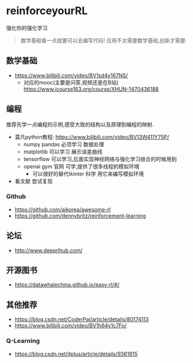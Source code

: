 # reinforceyourRL
强化你的强化学习

> 数学基础看一点就要可以去编写代码! 应用不太需要数学基础,创新才需要.
## 数学基础

- https://www.bilibili.com/video/BV1sd4y167NS/
  - 对应的mooc(主要是问答,视频还是在B站) https://www.icourse163.org/course/XHUN-1470436188
 
## 编程
推荐先学一点编程的示例,感受大致的结构以及原理到编程的映射.
- 莫凡python教程: https://www.bilibili.com/video/BV13W411Y75P/
  - numpy pandas 必须学习 数据处理
  - matplotlib 可以学习 展示误差曲线
  - tensorflow 可以学习,后面实现神经网络与强化学习结合的时候用到
  - openai gym 官网 可学,提供了很多线程的模拟环境
    - 可以很好的替代tkinter 科学 用它来编写模拟环境
- 看文献 尝试复现
### Github
- https://github.com/aikorea/awesome-rl
- https://github.com/dennybritz/reinforcement-learning

## 论坛
- http://www.deeprlhub.com/

## 开源图书
- https://datawhalechina.github.io/easy-rl/#/ 

## 其他推荐
- https://blog.csdn.net/CoderPai/article/details/80174113
- https://www.bilibili.com/video/BV1h64y1c7Fo/
### Q-Learning
- https://blog.csdn.net/itplus/article/details/9361915
